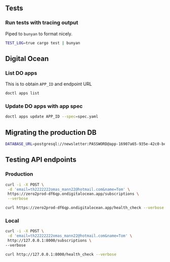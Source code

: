 ## Tests

### Run tests with tracing output

Piped to `bunyan` to format nicely.

```sh
TEST_LOG=true cargo test | bunyan
```

## Digital Ocean

### List DO apps

This is to obtain `APP_ID` and endpoint URL

```sh
doctl apps list
```

### Update DO apps with app spec

```sh
doctl apps update APP_ID --spec=spec.yaml
```

## Migrating the production DB

```sh
DATABASE_URL=postgresql://newsletter:PASSWORD@app-16907a65-935e-42c0-bee7-ce8956587eaa-do-user-1723956-0.b.db.ondigitalocean.com:25060/newsletter?sslmode=require sqlx migrate run
```

## Testing API endpoints

### Production

```sh
curl -i -X POST \
 -d 'email=th2222222omas_mann22@hotmail.com&name=Tom' \
 https://zero2prod-df6qp.ondigitalocean.app/subscriptions \
 --verbose
```

```sh
curl https://zero2prod-df6qp.ondigitalocean.app/health_check --verbose
```

### Local

```sh
curl -i -X POST \
 -d 'email=th22222222omas_mann22@hotmail.com&name=Tom' \
 http://127.0.0.1:8000/subscriptions \
--verbose
```

```sh
curl http://127.0.0.1:8000/health_check --verbose
```
